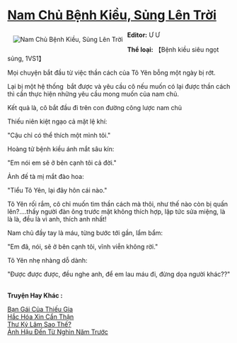 <a href="https://utruyen.com/truyen/nam-chu-benh-kieu-sung-len-troi/18830/" title="Nam Chủ Bệnh Kiều, Sủng Lên Trời"><h1>Nam Chủ Bệnh Kiều, Sủng Lên Trời</h1></a><div style="display:table"><img align="right" style="float: left; padding: 10px;" src="https://utruyen.com/images/story/200x260/nam-chu-benh-kieu-sung-len-troi.jpg" alt="Nam Chủ Bệnh Kiều, Sủng Lên Trời"><b>Editor:</b> Ư Ư<p></p><b>Thể loại:</b> 【Bệnh kiều siêu ngọt sủng, 1VS1】<p></p>Mọi chuyện bắt đầu từ việc thần cách của Tô Yên bỗng một ngày bị rớt.<p></p>Lại bị một hệ thống  bắt được và yêu cầu cô nếu muốn có lại được thần cách thì cần thực hiện những yêu cầu mong muốn của nam chủ.<p></p>Kết quả là, cô bắt đầu đi trên con đường công lược nam chủ<p></p>Thiếu niên kiệt ngạo cả mặt lệ khí:<p></p>"Cậu chỉ có thể thích một mình tôi."<p></p>Hoàng tử bệnh kiều ánh mắt sâu kín:<p></p>"Em nói em sẽ ở bên cạnh tôi cả đời."<p></p>Ảnh đế tà mị mắt đào hoa:<p></p>"Tiểu Tô Yên, lại đây hôn cái nào."<p></p>Tô Yên rối rắm, cô chỉ muốn tìm thần cách mà thôi, như thế nào còn bị quấn lên?....thấy người đàn ông trước mặt không thích hợp, lập tức sửa miệng, là là là, đều là vì anh, thích anh nhất!<p></p>Nam chủ đầy tay là máu, từng bước tới gần, lẩm bẩm:<p></p>"Em đã, nói, sẽ ở bên cạnh tôi, vĩnh viễn không rời."<p></p>Tô Yên nhẹ nhàng dỗ dành:<p></p>"Được được được, đều nghe anh, để em lau máu đi, đừng dọa người khác??"</div><p><br><b>Truyện Hay Khác :</b></p><a href="https://utruyen.com/truyen/ban-gai-cua-thieu-gia/19553/" alt="Bạn Gái Của Thiếu Gia">Bạn Gái Của Thiếu Gia</a><br/><a href="https://github.com/quanluxury/ngontinhhot/tree/master/truyenhay/18710/" alt="Hắc Hóa Xin Cẩn Thận">Hắc Hóa Xin Cẩn Thận</a><br/><a href="https://github.com/quanluxury/ngontinhhot/tree/master/truyenhay/19336/" alt="Thư Ký Lâm Sao Thế?">Thư Ký Lâm Sao Thế?</a><br/><a href="https://github.com/quanluxury/ngontinhhot/tree/master/truyenhay/19326/" alt="Ảnh Hậu Đến Từ Nghìn Năm Trước">Ảnh Hậu Đến Từ Nghìn Năm Trước</a><br/>